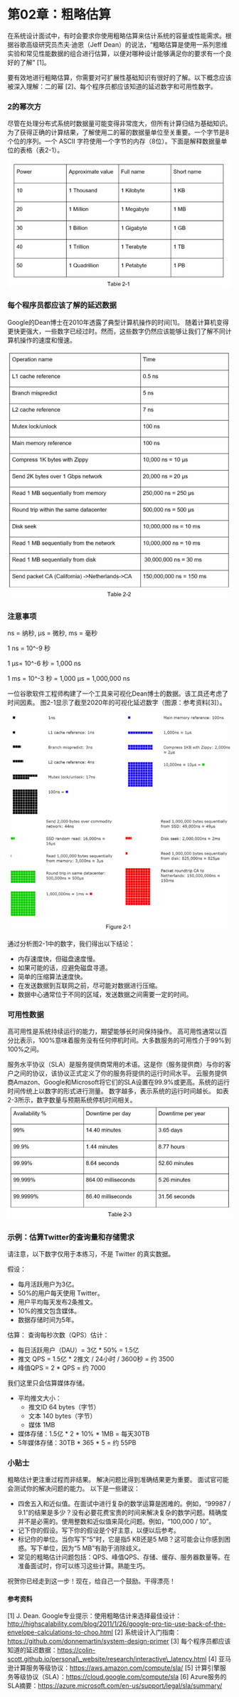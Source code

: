 # 第02章：粗略估算



在系统设计面试中，有时会要求你使用粗略估算来估计系统的容量或性能需求。根据谷歌高级研究员杰夫·迪恩（Jeff Dean）的说法，“粗略估算是使用一系列思维实验和常见性能数据的组合进行估算，以便对哪种设计能够满足你的要求有一个良好的了解” \[1]。

要有效地进行粗略估算，你需要对可扩展性基础知识有很好的了解。以下概念应该被深入理解：二的幂 \[2]、每个程序员都应该知道的延迟数字和可用性数字。

### 2的幂次方

尽管在处理分布式系统时数据量可能变得非常庞大，但所有计算归结为基础知识。为了获得正确的计算结果，了解使用二的幂的数据量单位至关重要。一个字节是8个位的序列。一个 ASCII 字符使用一个字节的内存（8位）。下面是解释数据量单位的表格（表2-1）。

![](images/chapter2/table2-1.png)

### 每个程序员都应该了解的延迟数据

Google的Dean博士在2010年透露了典型计算机操作的时间\[1]。 随着计算机变得更快更强大，一些数字已经过时。然而，这些数字仍然应该能够让我们了解不同计算机操作的速度和慢速。

![](images/chapter2/table2-2.png)

### 注意事项

ns = 纳秒, μs = 微秒, ms = 毫秒

1 ns = 10^-9 秒

1 μs= 10^-6 秒 = 1,000 ns

1 ms = 10^-3 秒 = 1,000 μs = 1,000,000 ns

一位谷歌软件工程师构建了一个工具来可视化Dean博士的数据。该工具还考虑了时间因素。 图2-1显示了截至2020年的可视化延迟数字（图源：参考资料\[3]）。

![figure2-1.png](images/chapter2/figure2-1.png)

通过分析图2-1中的数字，我们得出以下结论：

* 内存速度快，但磁盘速度慢。
* 如果可能的话，应避免磁盘寻道。
* 简单的压缩算法速度快。
* 在发送数据到互联网之前，尽可能对数据进行压缩。
* 数据中心通常位于不同的区域，发送数据之间需要一定的时间。

### 可用性数据

高可用性是系统持续运行的能力，期望能够长时间保持操作。 高可用性通常以百分比表示，100%意味着服务没有任何停机时间。大多数服务的可用性介于99%到100%之间。

服务水平协议（SLA）是服务提供商常用的术语。这是你（服务提供商）与你的客户之间的协议，该协议正式定义了你的服务将提供的运行时间水平。 云服务提供商Amazon、Google和Microsoft将它们的SLA设置在99.9%或更高。系统的运行时间传统上以数字的形式进行测量。 数字越多，表示系统的运行时间越长。 如表2-3所示，数字数量与预期系统停机时间相关。 ![img.png](images/chapter2/table2-3.png)

### 示例：估算Twitter的查询量和存储需求

请注意，以下数字仅用于本练习，不是 Twitter 的真实数据。

假设：

* 每月活跃用户为3亿。
* 50%的用户每天使用 Twitter。
* 用户平均每天发布2条推文。
* 10%的推文包含媒体。
* 数据存储时间为5年。

估算： 查询每秒次数（QPS）估计：

* 每日活跃用户（DAU）= 3亿 \* 50% = 1.5亿
* 推文 QPS = 1.5亿 \* 2推文 / 24小时 / 3600秒 = 约 3500
* 峰值QPS = 2 \* QPS = 约 7000

我们这里只会估算媒体存储。

* 平均推文大小：
  * 推文ID 64 bytes（字节）
  * 文本 140 bytes（字节）
  * 媒体 1MB
* 媒体存储：1.5亿 \* 2 \* 10% \* 1MB = 每天30TB
* 5年媒体存储：30TB \* 365 \* 5 = 约 55PB

### 小贴士

粗略估计更注重过程而非结果。 解决问题比得到准确结果更为重要。 面试官可能会测试你的解决问题的能力。 以下是一些建议：

* 四舍五入和近似值。在面试中进行复杂的数学运算是困难的。例如，“99987 / 9.1”的结果是多少？没有必要花费宝贵的时间来解决复杂的数学问题。精确度并不是必需的。使用整数和近似值来简化问题。例如，“100,000 / 10”。
* 记下你的假设。写下你的假设是个好主意，以便以后参考。
* 标记你的单位。当你写下“5”时，它是指5 KB还是5 MB？这可能会让你感到困惑。写下单位，因为“5 MB”有助于消除歧义。
* 常见的粗略估计问题包括：QPS、峰值QPS、存储、缓存、服务器数量等。在准备面试时，你可以练习这些计算。熟能生巧。

祝贺你已经走到这一步！现在，给自己一个鼓励。干得漂亮！

#### 参考资料

\[1] J. Dean. Google专业提示：使用粗略估计来选择最佳设计： http://highscalability.com/blog/2011/1/26/google-pro-tip-use-back-of-the-envelope-calculations-to-choo.html \[2] 系统设计入门指南：https://github.com/donnemartin/system-design-primer \[3] 每个程序员都应该知道的延迟数据：https://colin-scott.github.io/personal\_website/research/interactive\_latency.html \[4] 亚马逊计算服务等级协议：https://aws.amazon.com/compute/sla/ \[5] 计算引擎服务等级协议（SLA）：https://cloud.google.com/compute/sla \[6] Azure服务的SLA摘要：https://azure.microsoft.com/en-us/support/legal/sla/summary/
